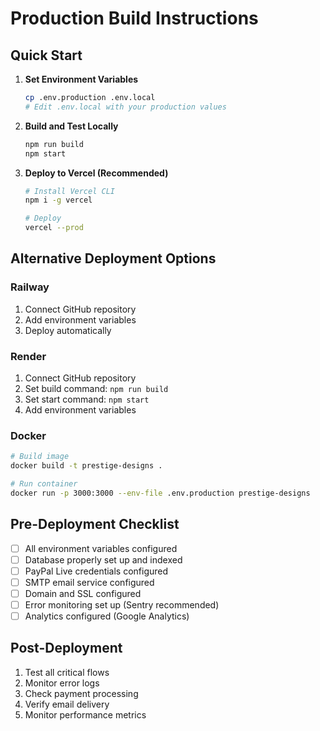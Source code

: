 # Production Build Instructions

## Quick Start

1. **Set Environment Variables**

   ```bash
   cp .env.production .env.local
   # Edit .env.local with your production values
   ```

2. **Build and Test Locally**

   ```bash
   npm run build
   npm start
   ```

3. **Deploy to Vercel (Recommended)**

   ```bash
   # Install Vercel CLI
   npm i -g vercel

   # Deploy
   vercel --prod
   ```

## Alternative Deployment Options

### Railway

1. Connect GitHub repository
2. Add environment variables
3. Deploy automatically

### Render

1. Connect GitHub repository
2. Set build command: `npm run build`
3. Set start command: `npm start`
4. Add environment variables

### Docker

```bash
# Build image
docker build -t prestige-designs .

# Run container
docker run -p 3000:3000 --env-file .env.production prestige-designs
```

## Pre-Deployment Checklist

- [ ] All environment variables configured
- [ ] Database properly set up and indexed
- [ ] PayPal Live credentials configured
- [ ] SMTP email service configured
- [ ] Domain and SSL configured
- [ ] Error monitoring set up (Sentry recommended)
- [ ] Analytics configured (Google Analytics)

## Post-Deployment

1. Test all critical flows
2. Monitor error logs
3. Check payment processing
4. Verify email delivery
5. Monitor performance metrics
